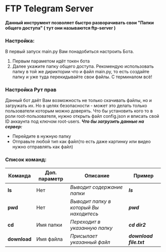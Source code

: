 # FTP Telegram Server

#### Данный инструмент позволяет быстро разворачивать свои "Папки общего доступа" ( тут они называются ftp-server )
### Настройка:
В первый запуск main.py Вам понадобиться настроить Бота.
1. Первым параметом идёт токен бота
2. Далее укажите папку общего доступа. Рекомендую использовать папку в той же дириктории что и файл main.py, то есть создайте папку и уже туда перекидывайте свои файлы.
С терминалом всё!
### Настройка Рут прав
Данный бот даёт Вам возможность не только скачивать файлы, но и загружать их. Но в целях безопасности - может это делать только пользователи которым можно доверять.
Что бы установить кого то в роли root-пользователя, нужно открыть файл config.json и вписать свой ID аккаунта под ключом root-users.
***Что бы загрузить данные на сервер:***
- Перейдите в нужную папку
- Отправьте любой тип как файл(то есть даже картинку или видео нужно отправлять как файл)

### Список команд:
|Команда|Доп. параметр|Описание|Пример|
|--|--|--|--|
|**ls**|Нет|*Выводит содержание папки*|***ls***|
|**pwd**|Нет|*Выводит папку в который Вы находитесь*|***pwd***|
|**cd**|Имя папки|*Переходит в указанную папку*|***cd dir2***|
|**download**|Имя файла|*Присылает указанный файл*|***download file.txt***|
